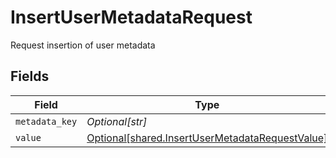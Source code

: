 # InsertUserMetadataRequest

Request insertion of user metadata


## Fields

| Field                                                                                                        | Type                                                                                                         | Required                                                                                                     | Description                                                                                                  |
| ------------------------------------------------------------------------------------------------------------ | ------------------------------------------------------------------------------------------------------------ | ------------------------------------------------------------------------------------------------------------ | ------------------------------------------------------------------------------------------------------------ |
| `metadata_key`                                                                                               | *Optional[str]*                                                                                              | :heavy_minus_sign:                                                                                           | N/A                                                                                                          |
| `value`                                                                                                      | [Optional[shared.InsertUserMetadataRequestValue]](undefined/models/shared/insertusermetadatarequestvalue.md) | :heavy_minus_sign:                                                                                           | N/A                                                                                                          |